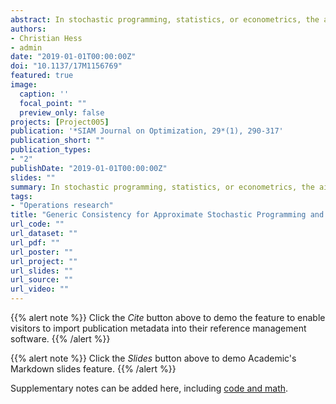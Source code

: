 ```yaml
---
abstract: In stochastic programming, statistics, or econometrics, the aim is in general the optimization of a criterion function that depends on a decision variable theta and reads as an expectation with respect to a probability $\mathbb{P}$. When this function cannot be computed in closed form, it is customary to approximate it through an empirical mean function based on a random sample. On the other hand, several other methods have been proposed, such as quasi-Monte Carlo integration and numerical integration rules. In this paper, we propose a general approach for approximating such a function, in the sense of epigraphical convergence, using a sequence of functions of simpler type which can be expressed as expectations with respect to probability measures $\mathbb{P}_n$ that, in some sense, approximate $\mathbb{P}$. The main difference with the existing results lies in the fact that our main theorem does not impose conditions directly on the approximating probabilities but only on some integrals with respect to them. In addition, the $\mathbb{P}_n$'s can be transition probabilities, i.e., are allowed to depend on a further parameter, $\xi$, whose value results from deterministic or stochastic operations, depending on the underlying model. This framework allows us to deal with a large variety of approximation procedures such as Monte Carlo, quasi-Monte Carlo, numerical integration, quantization, several variations on Monte Carlo sampling, and some density approximation algorithms. As by-products, we discuss convergence results for stochastic programming and statistical inference based on dependent data, for programming with estimated parameters, and for robust optimization; we also provide a general result about the consistency of the bootstrap for $M$-estimators.
authors:
- Christian Hess
- admin
date: "2019-01-01T00:00:00Z"
doi: "10.1137/17M1156769"
featured: true
image:
  caption: ''
  focal_point: ""
  preview_only: false
projects: [Project005]
publication: '*SIAM Journal on Optimization, 29*(1), 290-317'
publication_short: ""
publication_types:
- "2"
publishDate: "2019-01-01T00:00:00Z"
slides: ""
summary: In stochastic programming, statistics, or econometrics, the aim is in general the optimization of a criterion function that depends on a decision variable theta and reads as an expectation with respect to a probability $\mathbb{P}$. When this function cannot be computed in closed form, it is customary to approximate it through an empirical mean function based on a random sample. On the other hand, several other methods have been proposed, such as quasi-Monte Carlo integration and numerical integration rules. In this paper, we propose a general approach for approximating such a function, in the sense of epigraphical convergence, using a sequence of functions of simpler type which can be expressed as expectations with respect to probability measures $\mathbb{P}_n$ that, in some sense, approximate $\mathbb{P}$. The main difference with the existing results lies in the fact that our main theorem does not impose conditions directly on the approximating probabilities but only on some integrals with respect to them. In addition, the $\mathbb{P}_n$'s can be transition probabilities, i.e., are allowed to depend on a further parameter, $\xi$, whose value results from deterministic or stochastic operations, depending on the underlying model. This framework allows us to deal with a large variety of approximation procedures such as Monte Carlo, quasi-Monte Carlo, numerical integration, quantization, several variations on Monte Carlo sampling, and some density approximation algorithms. As by-products, we discuss convergence results for stochastic programming and statistical inference based on dependent data, for programming with estimated parameters, and for robust optimization; we also provide a general result about the consistency of the bootstrap for $M$-estimators.
tags:
- "Operations research"
title: "Generic Consistency for Approximate Stochastic Programming and Statistical Problems"
url_code: ""
url_dataset: ""
url_pdf: ""
url_poster: ""
url_project: ""
url_slides: ""
url_source: ""
url_video: ""
---
```


{{% alert note %}}
Click the *Cite* button above to demo the feature to enable visitors to import publication metadata into their reference management software.
{{% /alert %}}

{{% alert note %}}
Click the *Slides* button above to demo Academic's Markdown slides feature.
{{% /alert %}}

Supplementary notes can be added here, including [code and math](https://sourcethemes.com/academic/docs/writing-markdown-latex/).
